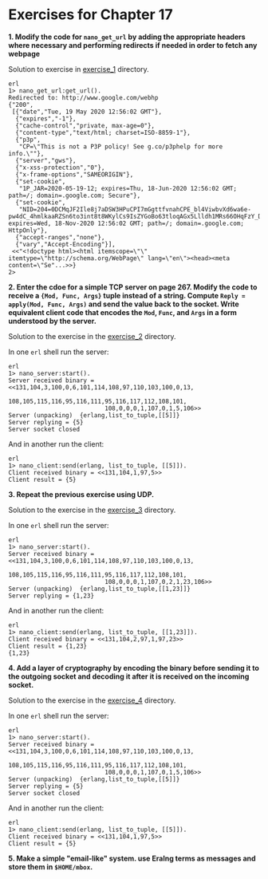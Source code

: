 # Exercises for Chapter 17

**1. Modify the code for `nano_get_url` by adding the appropriate headers where necessary and performing redirects if needed in order to fetch any webpage**

Solution to exercise in [exercise_1](exercise_1/) directory.

```
erl
1> nano_get_url:get_url().
Redirected to: http://www.google.com/webhp
{"200",
 [{"date","Tue, 19 May 2020 12:56:02 GMT"},
  {"expires","-1"},
  {"cache-control","private, max-age=0"},
  {"content-type","text/html; charset=ISO-8859-1"},
  {"p3p",
   "CP=\"This is not a P3P policy! See g.co/p3phelp for more info.\""},
  {"server","gws"},
  {"x-xss-protection","0"},
  {"x-frame-options","SAMEORIGIN"},
  {"set-cookie",
   "1P_JAR=2020-05-19-12; expires=Thu, 18-Jun-2020 12:56:02 GMT; path=/; domain=.google.com; Secure"},
  {"set-cookie",
   "NID=204=0DCMqJF2Ile8j7aDSW3HPuCPI7mGgttfvnahCPE_bl4ViwbvXd6wa6e-pw4dC_4hmlkaaRZSn6to3int8t8WKylCs9IsZYGoBo63tloqAGx5Llldh1MRs66OHqFzY_DUsg9BWfbBiLwqckyYatgYO3hMji8QkaWwgcKlsOcKUek; expires=Wed, 18-Nov-2020 12:56:02 GMT; path=/; domain=.google.com; HttpOnly"},
  {"accept-ranges","none"},
  {"vary","Accept-Encoding"}],
 <<"<!doctype html><html itemscope=\"\" itemtype=\"http://schema.org/WebPage\" lang=\"en\"><head><meta content=\"Se"...>>}
2>
```

**2. Enter the cdoe for a simple TCP server on page 267. Modify the code to receive a `{Mod, Func, Args}` tuple instead of a string. Compute `Reply = apply(Mod, Func, Args)` and send the value back to the socket. Write equivalent client code that encodes the `Mod`, `Func`, and `Args` in a form understood by the server.**

Solution to the exercise in the [exercise_2](exercise_2/) directory.

In one `erl` shell run the server:

```
erl
1> nano_server:start().
Server received binary = <<131,104,3,100,0,6,101,114,108,97,110,103,100,0,13,
                           108,105,115,116,95,116,111,95,116,117,112,108,101,
                           108,0,0,0,1,107,0,1,5,106>>
Server (unpacking)  {erlang,list_to_tuple,[[5]]}
Server replying = {5}
Server socket closed
```

And in another run the client:

```
erl
1> nano_client:send(erlang, list_to_tuple, [[5]]).
Client received binary = <<131,104,1,97,5>>
Client result = {5}
```

**3. Repeat the previous exercise using UDP.**

Solution to the exercise in the [exercise_3](exercise_3/) directory.

In one `erl` shell run the server:

```
erl
1> nano_server:start().
Server received binary = <<131,104,3,100,0,6,101,114,108,97,110,103,100,0,13,
                           108,105,115,116,95,116,111,95,116,117,112,108,101,
                           108,0,0,0,1,107,0,2,1,23,106>>
Server (unpacking)  {erlang,list_to_tuple,[[1,23]]}
Server replying = {1,23}
```

And in another run the client:

```
erl
1> nano_client:send(erlang, list_to_tuple, [[1,23]]).
Client received binary = <<131,104,2,97,1,97,23>>
Client result = {1,23}
{1,23}
```

**4. Add a layer of cryptography by encoding the binary before sending it to the outgoing socket and decoding it after it is received on the incoming socket.**

Solution to the exercise in the [exercise_4](exercise_4/) directory.

In one `erl` shell run the server:

```
erl
1> nano_server:start().
Server received binary = <<131,104,3,100,0,6,101,114,108,97,110,103,100,0,13,
                           108,105,115,116,95,116,111,95,116,117,112,108,101,
                           108,0,0,0,1,107,0,1,5,106>>
Server (unpacking)  {erlang,list_to_tuple,[[5]]}
Server replying = {5}
Server socket closed
```

And in another run the client:

```
erl
1> nano_client:send(erlang, list_to_tuple, [[5]]).
Client received binary = <<131,104,1,97,5>>
Client result = {5}
```

**5. Make a simple "email-like" system. use Eralng terms as messages and store them in `$HOME/mbox`.**
